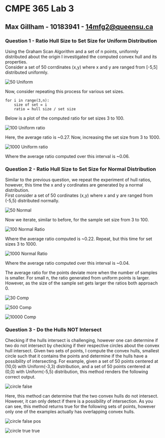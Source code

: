 # CMPE 365 Lab 3
## Max Gillham - 10183941 - 14mfg2@queensu.ca

### Question 1 - Ratio Hull Size to Set Size for Uniform Distribution
Using the Graham Scan Algorithm and a set of n points, uniformly distributed about the origin I investigated the computed convex hull and its properties.  
Consider a set of 50 corrdinates (x,y) where x and y are ranged from [-5,5] distributed uniformly.  



![50 Uniform](50_uniform.png)

Now, consider repeating this process for various set sizes.
```
for i in range(3,n):
    size of set = i
    ratio = hull size / set size
```
Below is a plot of the computed ratio for set sizes 3 to 100.

![100 Uniform ratio](100_uniform_ratio.png)

Here, the average ratio is ~0.27.  Now, increasing the set size from 3 to 1000.

![1000 Uniform ratio](1000_uniform_ratio.png)  

Where the average ratio computed over this interval is ~0.06.

### Question 2 - Ratio Hull Size to Set Size for Normal Distribution  
Similar to the previous question, we repeat the experiment of hull ratios, however, this time the x and y cordinates are generated by a normal distribution.  
First consider a set of 50 cordinates (x,y) where x and y are ranged from (-5,5) distributed normally.

![50 Normal](50_normal.png)

Now we iterate, similar to before, for the sample set size from 3 to 100.  

![100 Normal Ratio](100_normal_ratio.png)

Where the average ratio computed is ~0.22.  Repeat, but this time for set sizes 3 to 1000.

![1000 Normal Ratio](1000_normal_ratio.png)

Where the average ratio computed over this interval is ~0.04.  

The average ratio for the points deviate more when the number of samples is smaller. For small n, the ratio generated from uniform points is larger. However, as the size of the sample set gets larger the ratios both approach 0.

![30 Comp](comp_30.png)

![500 Comp](comp_500.png)

![10000 Comp](comp_10000.png)

### Question 3 - Do the Hulls NOT Intersect
Checking if the hulls intersect is challenging, however one can determine if two do not intersect by checking if their respective circles about the convex hull intersect.  Given two sets of points, I compute the convex hulls, smallest circle such that it contains the points and determine if the hulls have a possibility of intersecting.
For example, given a set of 50 points centered at (10,0) with Uniform(-3,3) distribution, and a set of 50 points centered at (0,0) with Uniform(-5,5) distribution, this method renders the following correct output.

![circle false](circle_false.png)

Here, this method can determine that the two convex hulls do not intersect.   However, it can only detect if there is a possibility of intersection.  As you can see, this method returns true for the following sets of points, however only one of the examples actually has overlapping convex hulls.

![circle false pos](circle_false_pos.png)  

  
![circle true true](circle_true_true.png)
